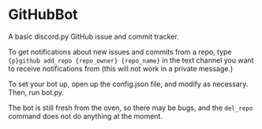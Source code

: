# GitHubBot
A basic discord.py GitHub issue and commit tracker.

To get notifications about new issues and commits from a repo, type `{p}github add_repo {repo_owner} {repo_name}` in the text channel you want to receive notifications from (this will not work in a private message.)

To set your bot up, open up the config.json file, and modify as necessary. Then, run bot.py.

The bot is still fresh from the oven, so there may be bugs, and the `del_repo` command does not do anything at the moment.